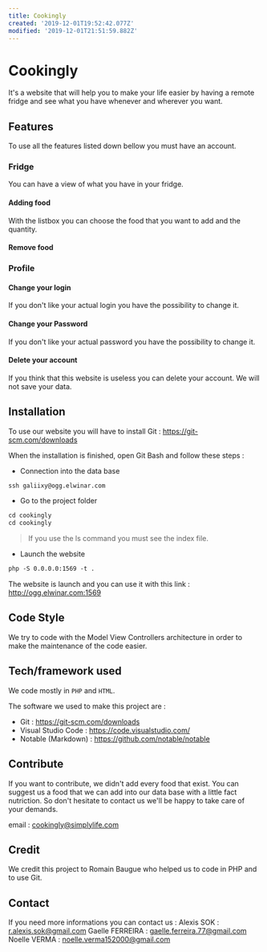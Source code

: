 ```yaml
---
title: Cookingly
created: '2019-12-01T19:52:42.077Z'
modified: '2019-12-01T21:51:59.882Z'
---
```


# Cookingly
It's a website that will help you to make your life easier by having a remote fridge and see what you have whenever and wherever you want.

## Features
To use all the features listed down bellow you must have an account.

### Fridge
You can have a view of what you have in your fridge.
#### Adding food
With the listbox you can choose the food that you want to add and the quantity.

#### Remove food

### Profile
#### Change your login
If you don't like your actual login you have the possibility to change it.

#### Change your Password
If you don't like your actual password you have the possibility to change it.

#### Delete your account
If you think that this website is useless you can delete your account. We will not save your data.


## Installation
To use our website you will have to install Git : https://git-scm.com/downloads

When the installation is finished, open Git Bash and follow these steps :
- Connection into the data base
```markdown
ssh galiixy@ogg.elwinar.com
```

- Go to the project folder
```markdown
cd cookingly
cd cookingly
```
>If you use the ls command you must see the index file.

- Launch the website
```markdown
php -S 0.0.0.0:1569 -t .
```

The website is launch and you can use it with this link : http://ogg.elwinar.com:1569

## Code Style
We try to code with the Model View Controllers architecture in order to make the maintenance of the code easier.

## Tech/framework used
We code mostly in `PHP` and `HTML`.

The software we used to make this project are :
- Git : https://git-scm.com/downloads
- Visual Studio Code : https://code.visualstudio.com/
- Notable (Markdown) : https://github.com/notable/notable

## Contribute
If you want to contribute, we didn't add every food that exist. You can suggest us a food that we can add into our data base with a little fact nutriction. So don't hesitate to contact us we'll be happy to take care of your demands.

email : cookingly@simplylife.com

## Credit
We credit this project to Romain Baugue who helped us to code in PHP and to use Git.

## Contact
If you need more informations you can contact us :
Alexis SOK : r.alexis.sok@gmail.com
Gaelle FERREIRA : gaelle.ferreira.77@gmail.com
Noelle VERMA : noelle.verma152000@gmail.com


